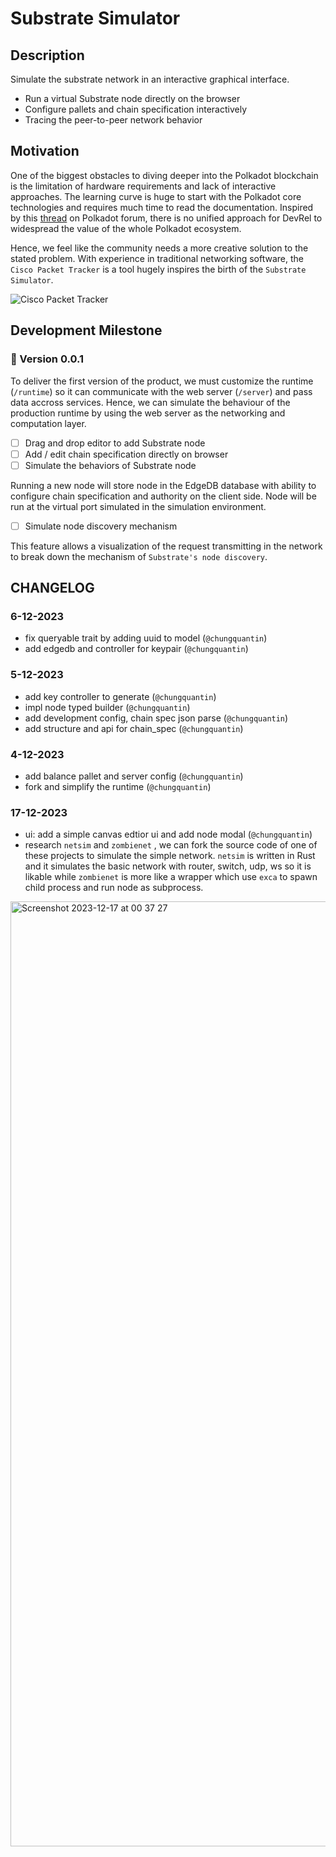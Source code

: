 # Substrate Simulator

## Description

Simulate the substrate network in an interactive graphical interface.

- Run a virtual Substrate node directly on the browser
- Configure pallets and chain specification interactively
- Tracing the peer-to-peer network behavior

## Motivation

One of the biggest obstacles to diving deeper into the Polkadot blockchain is the limitation of hardware requirements and lack of interactive approaches. The learning curve is huge to start with the Polkadot core technologies and requires much time to read the documentation. Inspired by this [thread](https://forum.polkadot.network/t/9-ideas-for-the-decentralized-future-of-polkadot/4731) on Polkadot forum, there is no unified approach for DevRel to widespread the value of the whole Polkadot ecosystem.

Hence, we feel like the community needs a more creative solution to the stated problem. With experience in traditional networking software, the `Cisco Packet Tracker` is a tool hugely inspires the birth of the `Substrate Simulator`.

![Cisco Packet Tracker](https://www.e2matrix.com/blog/wp-content/uploads/2018/10/packet-tracer-network.jpg)

## Development Milestone

### 🔴 Version 0.0.1

To deliver the first version of the product, we must customize the runtime (`/runtime`) so it can communicate with the web server (`/server`) and pass data accross services. Hence, we can simulate the behaviour of the production runtime by using the web server as the networking and computation layer.

- [ ] Drag and drop editor to add Substrate node
- [ ] Add / edit chain specification directly on browser
- [ ] Simulate the behaviors of Substrate node

Running a new node will store node in the EdgeDB database with ability to configure chain specification and authority on the client side. Node will be run at the virtual port simulated in the simulation environment.

- [ ] Simulate node discovery mechanism

This feature allows a visualization of the request transmitting in the network to break down the mechanism of `Substrate's node discovery`.

## CHANGELOG

### 6-12-2023

- fix queryable trait by adding uuid to model (`@chungquantin`)
- add edgedb and controller for keypair (`@chungquantin`)

### 5-12-2023

- add key controller to generate (`@chungquantin`)
- impl node typed builder (`@chungquantin`)
- add development config, chain spec json parse (`@chungquantin`)
- add structure and api for chain_spec (`@chungquantin`)

### 4-12-2023

- add balance pallet and server config (`@chungquantin`)
- fork and simplify the runtime (`@chungquantin`)

### 17-12-2023

- ui: add a simple canvas edtior ui and add node modal (`@chungquantin`)
- research `netsim` and `zombienet` , we can fork the source code of one of these projects to simulate the simple network. `netsim` is written in Rust and it simulates the basic network with router, switch, udp, ws so it is likable while `zombienet` is more like a wrapper which use `exca` to spawn child process and run node as subprocess.
<img width="1512" alt="Screenshot 2023-12-17 at 00 37 27" src="https://github.com/lowlevelers/substrate-simulator/assets/56880684/26152fce-cf75-4e34-b550-2eb66bcc588e">
